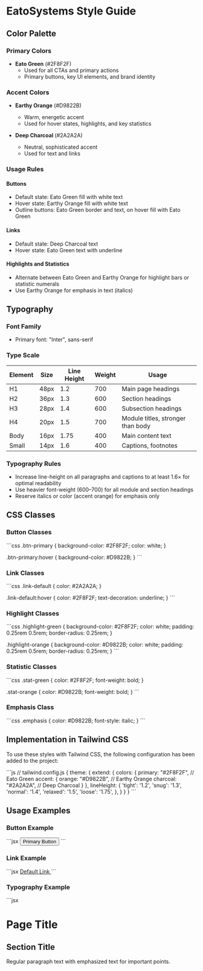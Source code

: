 # EatoSystems Style Guide

## Color Palette

### Primary Colors

- **Eato Green** (#2F8F2F)
  - Used for all CTAs and primary actions
  - Primary buttons, key UI elements, and brand identity

### Accent Colors

- **Earthy Orange** (#D9822B)
  - Warm, energetic accent
  - Used for hover states, highlights, and key statistics
  
- **Deep Charcoal** (#2A2A2A)
  - Neutral, sophisticated accent
  - Used for text and links

### Usage Rules

#### Buttons
- Default state: Eato Green fill with white text
- Hover state: Earthy Orange fill with white text
- Outline buttons: Eato Green border and text, on hover fill with Eato Green

#### Links
- Default state: Deep Charcoal text
- Hover state: Eato Green text with underline

#### Highlights and Statistics
- Alternate between Eato Green and Earthy Orange for highlight bars or statistic numerals
- Use Earthy Orange for emphasis in text (italics)

## Typography

### Font Family
- Primary font: "Inter", sans-serif

### Type Scale

| Element | Size | Line Height | Weight | Usage |
|---------|------|-------------|--------|-------|
| H1 | 48px | 1.2 | 700 | Main page headings |
| H2 | 36px | 1.3 | 600 | Section headings |
| H3 | 28px | 1.4 | 600 | Subsection headings |
| H4 | 20px | 1.5 | 700 | Module titles, stronger than body |
| Body | 16px | 1.75 | 400 | Main content text |
| Small | 14px | 1.6 | 400 | Captions, footnotes |

### Typography Rules

- Increase line-height on all paragraphs and captions to at least 1.6× for optimal readability
- Use heavier font-weight (600–700) for all module and section headings
- Reserve italics or color (accent orange) for emphasis only

## CSS Classes

### Button Classes
\`\`\`css
.btn-primary {
  background-color: #2F8F2F;
  color: white;
}

.btn-primary:hover {
  background-color: #D9822B;
}
\`\`\`

### Link Classes
\`\`\`css
.link-default {
  color: #2A2A2A;
}

.link-default:hover {
  color: #2F8F2F;
  text-decoration: underline;
}
\`\`\`

### Highlight Classes
\`\`\`css
.highlight-green {
  background-color: #2F8F2F;
  color: white;
  padding: 0.25rem 0.5rem;
  border-radius: 0.25rem;
}

.highlight-orange {
  background-color: #D9822B;
  color: white;
  padding: 0.25rem 0.5rem;
  border-radius: 0.25rem;
}
\`\`\`

### Statistic Classes
\`\`\`css
.stat-green {
  color: #2F8F2F;
  font-weight: bold;
}

.stat-orange {
  color: #D9822B;
  font-weight: bold;
}
\`\`\`

### Emphasis Class
\`\`\`css
.emphasis {
  color: #D9822B;
  font-style: italic;
}
\`\`\`

## Implementation in Tailwind CSS

To use these styles with Tailwind CSS, the following configuration has been added to the project:

\`\`\`js
// tailwind.config.js
{
  theme: {
    extend: {
      colors: {
        primary: "#2F8F2F", // Eato Green
        accent: {
          orange: "#D9822B", // Earthy Orange
          charcoal: "#2A2A2A", // Deep Charcoal
        }
      },
      lineHeight: {
        'tight': '1.2',
        'snug': '1.3',
        'normal': '1.4',
        'relaxed': '1.5',
        'loose': '1.75',
      },
    }
  }
}
\`\`\`

## Usage Examples

### Button Example
\`\`\`jsx
<button className="bg-primary text-white hover:bg-accent-orange transition-colors duration-300">
  Primary Button
</button>
\`\`\`

### Link Example
\`\`\`jsx
<a href="#" className="text-accent-charcoal hover:text-primary hover:underline transition-colors duration-300">
  Default Link
</a>
\`\`\`

### Typography Example
\`\`\`jsx
<h1 className="text-4xl md:text-5xl font-bold leading-tight">Page Title</h1>
<h2 className="text-3xl md:text-4xl font-semibold leading-snug">Section Title</h2>
<p className="text-base leading-loose">
  Regular paragraph text with <span className="text-accent-orange italic">emphasized text</span> 
  for important points.
</p>

